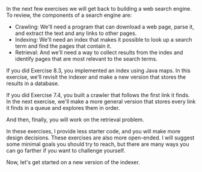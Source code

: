 In the next few exercises we will get back to building a web search engine. To review, the components of a search engine are:



*  Crawling: We'll need a program that can download a web page, parse it, and extract the text and any links to other pages.
*  Indexing: We'll need an index that makes it possible to look up a search term and find the pages that contain it.
*  Retrieval: And we'll need a way to collect results from the index and identify pages that are most relevant to the search terms. 


If you did Exercise 8.3, you implemented an index using Java maps. In this exercise, we'll revisit the indexer and make a new version that stores the results in a database.


If you did Exercise 7.4, you built a crawler that follows the first link it finds. In the next exercise, we'll make a more general version that stores every link it finds in a queue and explores them in order.

And then, finally, you will work on the retrieval problem.

In these exercises, I provide less starter code, and you will make more design decisions. These exercises are also more open-ended. I will suggest some minimal goals you should try to reach, but there are many ways you can go farther if you want to challenge yourself.

Now, let's get started on a new version of the indexer.